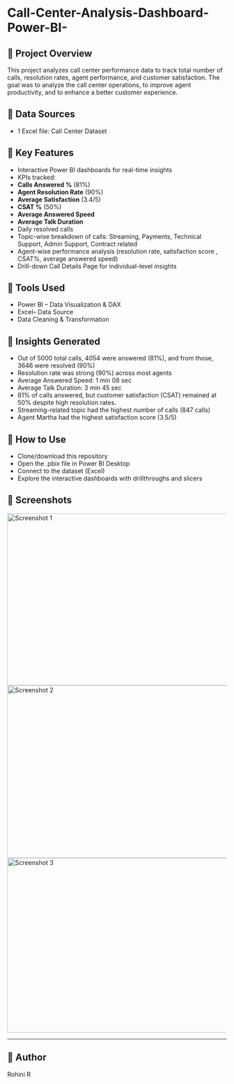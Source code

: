 # Call-Center-Analysis-Dashboard-Power-BI-
## 🔹 Project Overview
This project analyzes call center performance data to track total number of calls, resolution rates, agent performance, and customer satisfaction. The goal was to analyze the call center operations, to improve agent productivity, and to enhance a better customer experience.

## 🔹 Data Sources
- 1 Excel file: Call Center Dataset

 ## 🔹 Key Features
- Interactive Power BI dashboards for real-time insights
- KPIs tracked:
- **Calls Answered %** (81%)
- **Agent Resolution Rate** (90%)
- **Average Satisfaction** (3.4/5)
- **CSAT %** (50%)
- **Average Answered Speed**
- **Average Talk Duration**
- Daily resolved calls
- Topic-wise breakdown of calls: Streaming, Payments, Technical Support, Admin Support, Contract related
- Agent-wise performance analysis (resolution rate, satisfaction score , CSAT%, average answered speed)
- Drill-down Call Details Page for individual-level insights

## 🔹 Tools Used
 -  Power BI – Data Visualization & DAX
 -  Excel– Data Source
 -  Data Cleaning & Transformation

## 🔹 Insights Generated
- Out of 5000 total calls, 4054 were answered (81%), and from those, 3646 were resolved (90%)
- Resolution rate was strong (90%) across most agents
- Average Answered Speed: 1 min 08 sec
- Average Talk Duration: 3 min 45 sec
- 81% of calls answered, but customer satisfaction (CSAT) remained at 50% despite high resolution rates.
- Streaming-related topic had the highest number of calls (847 calls)
- Agent Martha had the highest satisfaction score (3.5/5)

## 🔹 How to Use
- Clone/download this repository
- Open the .pbix file in Power BI Desktop
- Connect to the dataset (Excel)
- Explore the interactive dashboards with drillthroughs and slicers

## 🔹 Screenshots 
<img width="707" height="395" alt="Screenshot 1" src="https://github.com/user-attachments/assets/fa1bc7eb-a3be-4849-a81b-d6b5775f01d7" />
<img width="706" height="396" alt="Screenshot 2" src="https://github.com/user-attachments/assets/ee43cc23-0d8c-48ce-8304-3dd51f9dd7c4" />
<img width="689" height="401" alt="Screenshot 3" src="https://github.com/user-attachments/assets/2b93c7e7-d92c-4c3f-b839-c6d2cb38bc30" />

--------------------------

## 🔹 Author
Rohini R
